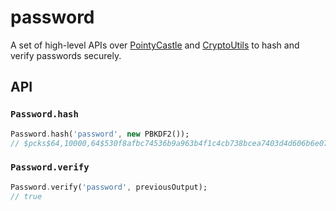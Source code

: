 # password

A set of high-level APIs over [PointyCastle](https://pub.dartlang.org/packages/pointycastle) and [CryptoUtils](https://pub.dartlang.org/packages/cryptoutils) to hash and verify passwords securely.

## API

### `Password.hash`

```dart
Password.hash('password', new PBKDF2());
// $pcks$64,10000,64$530f8afbc74536b9a963b4f1c4cb738bcea7403d4d606b6e074ec5d3baf39d18$56158864e365bd78f6afda27f9a239bcb3f2b7a4773d4c0d0858c86266119d1e35aae9ca1a4777ed3d85c42caeed0c57cc7e09fe7d152d5d4d4ee08506c2b41a
```

### `Password.verify`

```dart
Password.verify('password', previousOutput);
// true
```
